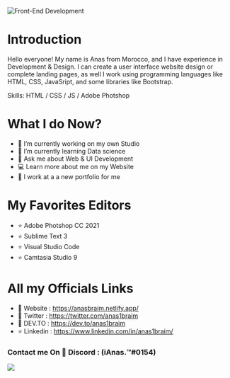 
![Front-End Development ](https://pbs.twimg.com/profile_banners/1372180056739561478/1644068881/600x200)

# Introduction 
Hello everyone! My name is Anas from Morocco, and I have experience in Development & Design. I can create a user interface website design or complete landing pages, as well I work using programming languages like HTML, CSS, JavaSript, and some libraries like Bootstrap. 

Skills: HTML / CSS / JS / Adobe Photshop 

# What I do Now?
- 🔭 I’m currently working on my own Studio 
- 🌱 I’m currently learning Data science 
- 💬 Ask me about Web & UI Development 
- 💻 Learn more about me on my Website 
- 🔨 I work at a a new portfolio for me

# My Favorites Editors
- ⭐ Adobe Photshop CC 2021
- ⭐ Sublime Text 3
- ⭐ Visual Studio Code 
- ⭐ Camtasia Studio 9

# All my Officials Links 
* 🚀 Website  : https://anasbraim.netlify.app/
* 📨 Twitter  : https://twitter.com/anas1braim
* 👑 DEV.TO   : https://dev.to/anas1braim
* ⭐ Linkedin : https://www.linkedin.com/in/anas1braim/

### Contact me On 📨 Discord : (iAnas.™#0154)

![](https://komarev.com/ghpvc/?username=Rabios&color=blueviolet)

